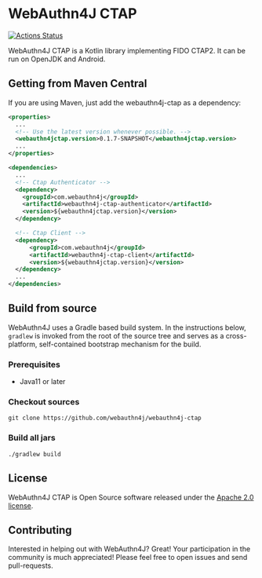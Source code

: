 # WebAuthn4J CTAP

[![Actions Status](https://github.com/webauthn4j/webauthn4j-ctap/workflows/CI/badge.svg)](https://github.com/webauthn4j/webauthn4j-ctap/actions)

WebAuthn4J CTAP is a Kotlin library implementing FIDO CTAP2. It can be run on OpenJDK and Android.

## Getting from Maven Central

If you are using Maven, just add the webauthn4j-ctap as a dependency:

```xml
<properties>
  ...
  <!-- Use the latest version whenever possible. -->
  <webauthn4jctap.version>0.1.7-SNAPSHOT</webauthn4jctap.version>
  ...
</properties>

<dependencies>
  ...
  <!-- Ctap Authenticator -->
  <dependency>
    <groupId>com.webauthn4j</groupId>
    <artifactId>webauthn4j-ctap-authenticator</artifactId>
    <version>${webauthn4jctap.version}</version>
  </dependency>

  <!-- Ctap Client -->
  <dependency>
      <groupId>com.webauthn4j</groupId>
      <artifactId>webauthn4j-ctap-client</artifactId>
      <version>${webauthn4jctap.version}</version>
  </dependency>
  ...
</dependencies>
```

## Build from source

WebAuthn4J uses a Gradle based build system.
In the instructions below, `gradlew` is invoked from the root of the source tree and serves as a cross-platform,
self-contained bootstrap mechanism for the build.

### Prerequisites

- Java11 or later

### Checkout sources

```
git clone https://github.com/webauthn4j/webauthn4j-ctap
```

### Build all jars

```
./gradlew build
```

## License

WebAuthn4J CTAP is Open Source software released under the
[Apache 2.0 license](http://www.apache.org/licenses/LICENSE-2.0.html).



## Contributing

Interested in helping out with WebAuthn4J? Great! Your participation in the community is much
appreciated!
Please feel free to open issues and send pull-requests.
